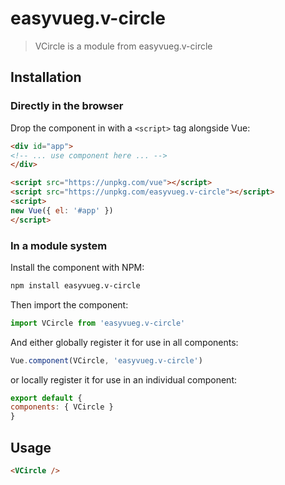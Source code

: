# easyvueg.v-circle

> VCircle is a module from easyvueg.v-circle

## Installation

### Directly in the browser

Drop the component in with a `<script>` tag alongside Vue:

```html
<div id="app">
<!-- ... use component here ... -->
</div>

<script src="https://unpkg.com/vue"></script>
<script src="https://unpkg.com/easyvueg.v-circle"></script>
<script>
new Vue({ el: '#app' })
</script>
```

### In a module system

Install the component with NPM:

```bash
npm install easyvueg.v-circle
```

Then import the component:

```js
import VCircle from 'easyvueg.v-circle'
```

And either globally register it for use in all components:

```js
Vue.component(VCircle, 'easyvueg.v-circle')
```

or locally register it for use in an individual component:

```js
export default {
components: { VCircle }
}
```

## Usage

```html
<VCircle />
```
